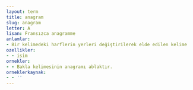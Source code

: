 ```yaml
---
layout: term
title: anagram
slug: anagram
letter: A
lisan: Fransızca anagramme
anlamlar:
- Bir kelimedeki harflerin yerleri değiştirilerek elde edilen kelime
ozellikler:
- - isim
ornekler:
- - Bakla kelimesinin anagramı ablaktır.
orneklerkaynak:
- - ''
---
```

